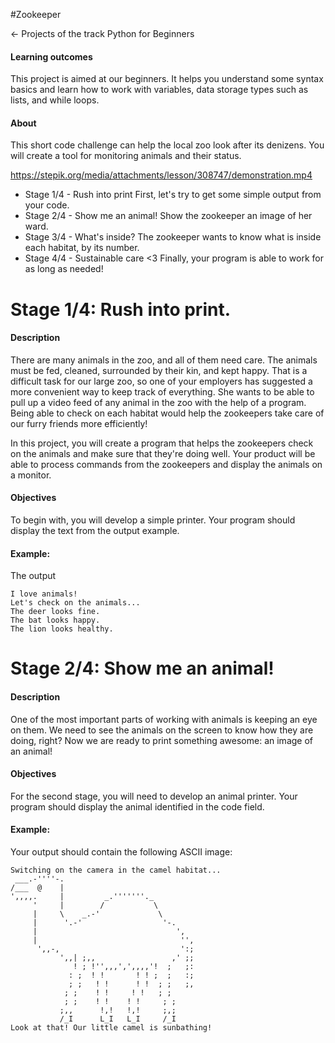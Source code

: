 #Zookeeper

← Projects of the track Python for Beginners

#### Learning outcomes
This project is aimed at our beginners. It helps you understand some syntax basics and learn how to work with variables, data storage types such as lists, and while loops.

#### About
This short code challenge can help the local zoo look after its denizens. You will create a tool for monitoring animals and their status.

https://stepik.org/media/attachments/lesson/308747/demonstration.mp4

* Stage 1/4 - Rush into print
First, let's try to get some simple output from your code.
* Stage 2/4 - Show me an animal!
Show the zookeeper an image of her ward.
* Stage 3/4 - What's inside?
The zookeeper wants to know what is inside each habitat, by its number.
* Stage 4/4 - Sustainable care <3
Finally, your program is able to work for as long as needed!

# Stage 1/4: Rush into print.
#### Description
There are many animals in the zoo, and all of them need care. The animals must be fed, cleaned, surrounded by their kin, and kept happy. That is a difficult task for our large zoo, so one of your employers has suggested a more convenient way to keep track of everything. She wants to be able to pull up a video feed of any animal in the zoo with the help of a program. Being able to check on each habitat would help the zookeepers take care of our furry friends more efficiently!

In this project, you will create a program that helps the zookeepers check on the animals and make sure that they're doing well. Your product will be able to process commands from the zookeepers and display the animals on a monitor.

#### Objectives
To begin with, you will develop a simple printer. Your program should display the text from the output example.

#### Example:
The output
```
I love animals!
Let's check on the animals...
The deer looks fine.
The bat looks happy.
The lion looks healthy.
```
# Stage 2/4: Show me an animal!
#### Description
One of the most important parts of working with animals is keeping an eye on them. We need to see the animals on the screen to know how they are doing, right? Now we are ready to print something awesome: an image of an animal!

#### Objectives
For the second stage, you will need to develop an animal printer. Your program should display the animal identified in the code field.

#### Example:
Your output should contain the following ASCII image:
```
Switching on the camera in the camel habitat...
 ___.-''''-.
/___  @    |
',,,,.     |         _.'''''''._
     '     |        /           \
     |     \    _.-'             \
     |      '.-'                  '-.
     |                               ',
     |                                '',
      ',,-,                           ':;
           ',,| ;,,                 ,' ;;
              ! ; !'',,,',',,,,'!  ;   ;:
             : ;  ! !       ! ! ;  ;   :;
             ; ;   ! !      ! !  ; ;   ;,
            ; ;    ! !     ! !   ; ;
            ; ;    ! !    ! !     ; ;
           ;,,      !,!   !,!     ;,;
           /_I      L_I   L_I     /_I
Look at that! Our little camel is sunbathing!
```

